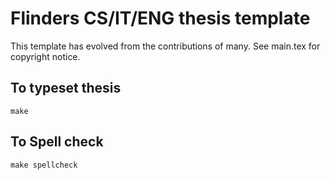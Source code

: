 # Flinders CS/IT/ENG thesis template

This template has evolved from the contributions of many.  See main.tex for copyright notice.

## To typeset thesis

```make```

## To Spell check

```make spellcheck```

